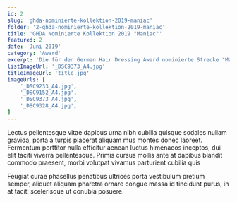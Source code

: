 ```yaml
---
id: 2
slug: 'ghda-nominierte-kollektion-2019-maniac'
folder: '2-ghda-nominierte-kollektion-2019-maniac'
title: 'GHDA Nominierte Kollektion 2019 "Maniac"'
featured: 2
date: 'Juni 2019'
category: 'Award'
excerpt: 'Die für den German Hair Dressing Award nominierte Strecke "Maniac"'
listImageUrl: '_DSC9373_A4.jpg'
titleImageUrl: 'title.jpg'
imageUrls: [
    '_DSC9233_A4.jpg',
    '_DSC9152_A4.jpg',
    '_DSC9373_A4.jpg',
    '_DSC9328_A4.jpg',
]
---
```

Lectus pellentesque vitae dapibus urna nibh cubilia quisque sodales nullam gravida, porta a turpis placerat aliquam mus montes donec laoreet. Fermentum porttitor nulla efficitur aenean luctus himenaeos inceptos, dui elit taciti viverra pellentesque. Primis cursus mollis ante at dapibus blandit commodo praesent, morbi volutpat vivamus parturient cubilia quis

Feugiat curae phasellus penatibus ultrices porta vestibulum pretium semper, aliquet aliquam pharetra ornare congue massa id tincidunt purus, in at taciti scelerisque ut conubia posuere.
